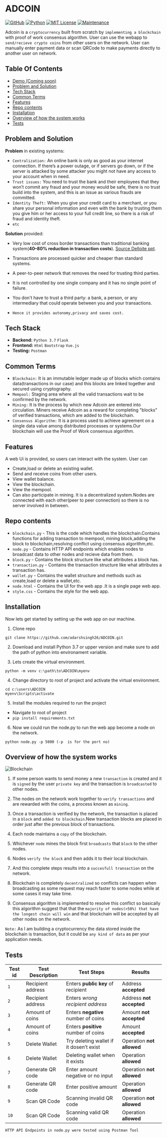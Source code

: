 
# ADCOIN

[![GitHub](https://img.shields.io/badge/--181717?logo=github&logoColor=ffffff)](https://github.com/adarshsingh26)
[![Python](https://img.shields.io/badge/python-3.6%7C3.7%7C3.8%7C3.9-blue)](https://www.python.org/) 
[![MIT License](https://img.shields.io/badge/license-MIT-blueviolet)](https://github.com/adarshsingh26/ADCOIN/blob/master/LICENSE) 
[![Maintenance](https://img.shields.io/badge/Maintained%3F-yes-green.svg)](https://github.com/adarshsingh26/ADCOIN/graphs/commit-activity)



Adcoin is a `cryptocurrency` built from scratch by `implementing a blockchain` with 
proof of work consensus algorithm.
User can use the webapp to `send/recieve crypto coins` from other users on the network. 
User can manually enter payment data or scan QRCode to make payments directly to another user on network.

## Table Of Contents

 - [Demo (Coming soon)]() 
 - [Problem and Solution](#problem-and-solution)
 - [Tech Stack](#tech-stack)
 - [Common Terms](#common-terms) 
 - [Features](#features)
 - [Repo contents](#repo-contents)
 - [Installation](#installation) 
 - [Overview of how the system works](#overview-of-how-the-system-works)
 - [Tests](#tests)

## Problem and Solution
**Problem** in existing systems:
- `Centralization:` An online bank is only as good as your internet connection. If there’s a power outage, or if servers go down, or if the server is attacked by some attacker you might not have any access to your account when in need. 
- `Trust issues:` You need to trust the bank and their employees that they won’t commit any fraud and your money would be safe, there is no trust build into the system, and this is an issue as various frauds are committed.
- `Identity Theft:` When you give your credit card to a merchant, or you share your personal information and even with the bank by trusting them you give him or her access to your full credit line, so there is a risk of fraud and identity theft.
- `etc`

**Solution** provided:
- Very low cost of cross border transactions than traditional banking system(**40–80% reduction in transaction costs**). [Source Delloite ppt](https://www2.deloitte.com/content/dam/Deloitte/global/Documents/grid/cross-border-payments.pdf).
- Transactions are processed quicker and cheaper than standard systems.
- A peer-to-peer network that removes the need for trusting third parties.
- It is not controlled by one single company and it has no single point of failure.
- You don't have to trust a third party: a bank, a person, or any intermediary that could operate between you and your transactions.

- `Hence it provides autonomy,privacy and saves cost.`
## Tech Stack
- **Backend:** `Python 3.7` `Flask` 
- **Frontend:** `Html` `Bootstrap` `Vue.js` 
- **Testing:** `Postman`

## Common Terms
- `Blockchain:` It is an immutable ledger made up of blocks which contains data(transactions in our case) and this blocks are linked together and secured using cryptography. 
- `Mempool:` Staging area where all the valid transactions wait to be confirmed by the network.
- `Mining:` It is the process by which new Adcoin are entered into circulation. Miners receive Adcoin as a reward for completing "blocks" of verified transactions, which are added to the blockchain.
- `Consensus Algorithm:` It is a process used to achieve agreement on a single data value among distributed processes or systems.Our blockchain will use the Proof of Work consensus algorithm.

## Features
A web Ui is provided, so users can interact with the system. User can
- Create,load or delete an existing wallet.
- Send and receive coins from other users.
- View wallet balance.
- View the blockchain.
- View the mempool.
- Can also participate in mining.
It is a decentralized system.Nodes are connected with each other(peer to peer connection) so there is no server involved in between.


## Repo contents
- `blockchain.py` - This is the code which handles the blockchain.Contains functions for adding transaction to mempool, mining block,adding the block to blockchain,resolving conflict using consensus algorithm,etc.
- `node.py` - Contains HTTP API endpoints which enables nodes to broadcast data to other nodes and recieve data from them.
- `block.py` - Contains the block structure like what attributes a block has.
- `transaction.py` - Contains the transaction structure like what attributes a transaction has.
- `wallet.py` - Contains the wallet structure and methods such as create,load or delete a wallet,etc.
- `node.html` - Contains the UI for the web app .It is a single page web app.
- `style.css` - Contains the style for the web app.

## Installation
Now lets get started by setting up the web app on our machine.
1) Clone repo
```
git clone https://github.com/adarshsingh26/ADCOIN.git
```
2) Download and install Python 3.7 or upper version and make sure to add the path of python into environament variable.

3) Lets create the virtual environment.
```
python -m venv c:\path\to\ADCOIN\myenv
```

4) Change directory to root of project and activate the virtual environment.
```
cd c:\users\ADCOIN
myenv\Scripts\activate
```

5) Install the modules required to run the project
- Navigate to root of project
- ``` pip install requirements.txt ```

6) Now we could run the node.py to run the web app become a node on the network.
```
python node.py -p 5000 (-p  is for the port no)
```

## Overview of how the system works
![Blockchain](https://user-images.githubusercontent.com/84853854/133923193-ca1eda3a-785f-4322-8c22-71073b3f20da.png)

1) If some person wants to send money a new `transaction` is created and it is `signed` by the user `private key` and the transaction is `broadcasted` to other nodes.

2) The nodes on the network work together to `verify transactions` and are rewarded with the coins, a process known as `mining`.

3) Once a transaction is verified by the network, the transaction is placed in a `block` and `added to blockchain`.New transaction blocks are placed in order just after the previous block of transactions.

4) Each node maintains a `copy` of the blockchain.

5) Whichever `node` mines the block first `broadcasts` that `block` to the other nodes.

6) Nodes `verify the block` and then adds it to their local blockchain.

7) And this complete steps results into a `succesfull transaction` on the network.

8) Blockchain is completely `decentralized` so conflicts can happen when broadcasting as some request may reach faster to some nodes while at some cases it may take time.

9) Consensus algorithm is implemented to resolve this conflict so basically this algorithm suggest that that the `majority of nodes(>50%) that have the longest chain will win` and that blockchain will be accepted by all other nodes on the network.

`Note:` As I am building a cryptocurrency the data stored inside the blockchain is transaction, but it could be `any kind of data` as per your application needs.

## Tests
| Test id  | Test Description  | Test Steps | Results
| --- | --- | --- | --- |
| `1` | Recipient address | Enters **public key** of recipient | Address **accepted**
| `2` | Recipient address | Enters *wrong recipient address* | Address **not accepted**
| `3` | Amount of coins | Enters **negative** number of coins | Amount **not accepted**
| `4` | Amount of coins | Enters **positive** number of coins | Amount **accepted**
| `5` | Delete Wallet | Try deleting wallet if it dosen’t exist | Operation **not allowed**
| `6` | Delete Wallet | Deleting wallet when it exists | Operation **allowed**
| `7` | Generate QR code | Enter amount negative or no input | Operation **not allowed**
| `8` | Generate QR code | Enter positive amount  | Operation **allowed**
| `9` | Scan QR Code | Scanning invalid QR code  | Operation **not allowed**
| `10` | Scan QR Code | Scanning valid QR code  | Operation **allowed**

``` HTTP API Endpoints in node.py were tested using Postman Tool ```
